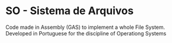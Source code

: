 # SO - Sistema de Arquivos


Code made in Assembly (GAS) to implement a whole File System. Developed in Portuguese for the discipline of Operationg Systems
